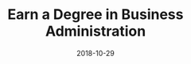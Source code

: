 ---
path: "programs/l/"
scramble: "0F7F7EB8"
date: "2018-10-29"
title: "Earn a Degree in Business Administration"
content: ""
components: "{'ads':0,'lrform':1}"
action: ""
areaOfStudy: "6B5B6155"
concentration: "6BC2934B"
collegeId: ""
headerText: ""
introText: ""
buttonText: ""
submitButtonText: ""
theme: "ce-sem-programs"
launchInLightbox: ""
template: ""
aosName: "business"
conName: ""
---
